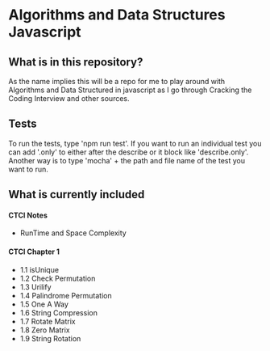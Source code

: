 # Algorithms and Data Structures Javascript

## What is in this repository?

As the name implies this will be a repo for me to play around with Algorithms and Data Structured in javascript as I go through Cracking the Coding Interview and other sources.

## Tests

To run the tests, type 'npm run test'. If you want to run an individual test you can add '.only' to either after the describe or it block like 'describe.only'. Another way is to type 'mocha' + the path and file name of the test you want to run.

## What is currently included

#### CTCI Notes
- RunTime and Space Complexity

#### CTCI Chapter 1
- 1.1 isUnique
- 1.2 Check Permutation
- 1.3 Urilify
- 1.4 Palindrome Permutation
- 1.5 One A Way
- 1.6 String Compression
- 1.7 Rotate Matrix
- 1.8 Zero Matrix
- 1.9 String Rotation
